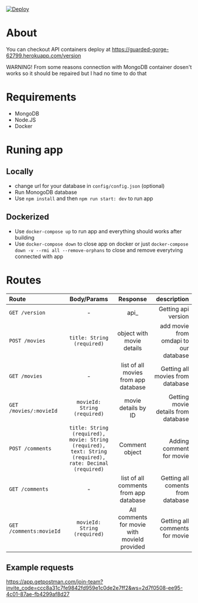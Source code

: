 [![Deploy](https://www.herokucdn.com/deploy/button.svg)](https://heroku.com/deploy)
# About
You can checkout API containers deploy at https://guarded-gorge-62799.herokuapp.com/version

WARNING! From some reasons connection with MongoDB container dosen't works so it should be repaired but I had no time to do that

# Requirements

* MongoDB
* Node.JS
* Docker

# Runing app

## Locally

* change url for your database in `config/config.json` (optional)
* Run MonogoDB database
* Use `npm install` and then `npm run start: dev` to run app

## Dockerized

* Use `docker-compose up` to run app and everything should works after building
* Use `docker-compose down` to close app on docker or just `docker-compose down -v --rmi all --remove-orphans` to close and remove everytving connected with app

# Routes

| Route | Body/Params | Response | description |
| :---                    |     :---:      |     :---:     |   ---:    |
| `GET /version`          | -                                | api_<api version>    |   Getting api version         |
| `POST /movies`          | `title: String (required)`       |  object with movie details      |      add movie from omdapi to our database       |
| `GET /movies`           |   -                              |   list of all movies from app database  |   Getting all movies from database    |
| `GET /movies/:movieId`  |   `movieId: String (required)`   | movie details by ID   | Getting movie details from  database  |
|  `POST /comments`       |   `title: String (required), movie: String (required), text: String (required), rate: Decimal (required)`   |   Comment object  |   Adding comment for movie   |
|       `GET /comments`            |  -    |   list of all comments from app database |   Getting all coments from database  |
|  `GET /comments:movieId` |  `movieId: String (required)`    |   All comments for movie with movieId provided  |   Getting all comments for movie   |

## Example requests

https://app.getpostman.com/join-team?invite_code=ccc8a31c7fe9842fd959e1c0de2e7ff2&ws=2d7f0508-ee95-4c01-87ae-fb4299af8d27